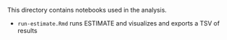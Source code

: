 This directory contains notebooks used in the analysis.

* `run-estimate.Rmd` runs ESTIMATE and visualizes and exports a TSV of results
